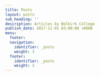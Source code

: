 ```yaml
---
title: Posts
layout: posts
sub_heading: ''
description: Articles by Belkirk College
publish_date: 2017-11-01 03:00:00 +0000
menu:
  footer:
  navigation:
    identifier: _posts
    weight: 3
  footer:
    identifier: _posts
    weight: 3
---
```

